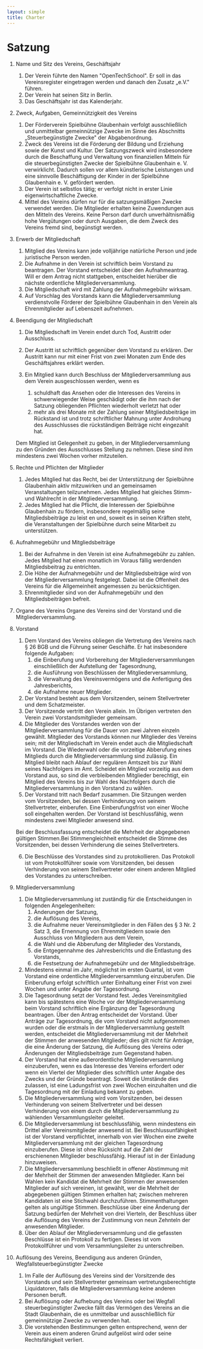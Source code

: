```yaml
---
layout: simple
title: Charter
---
```



# Satzung

1. Name und Sitz des Vereins, Geschäftsjahr
    1. Der Verein führte den Namen "OpenTechSchool". Er soll in das Vereinsregister eingetragen werden und danach den Zusatz „e.V." führen.
    2. Der Verein hat seinen Sitz in Berlin.
    3. Das Geschäftsjahr ist das Kalenderjahr.

2. Zweck, Aufgaben, Gemeinnützigkeit des Vereins 

	1. Der Förderverein Spielbühne Glaubenhain verfolgt ausschließlich und unmittelbar gemeinnützige Zwecke im Sinne des Abschnitts „Steuerbegünstigte Zwecke" der Abgabenordnung. 
	2. Zweck des Vereins ist die Förderung der Bildung und Erziehung sowie der Kunst und Kultur. Der Satzungszweck wird insbesondere durch die Beschaffung und Verwaltung von finanziellen Mitteln für die steuerbegünstigten Zwecke der Spielbühne Glaubenhain e. V. verwirklicht. Dadurch sollen vor allem künstlerische Leistungen und eine sinnvolle Beschäftigung der Kinder in der Spielbühne Glaubenhain e. V. gefördert werden. 
	3. Der Verein ist selbstlos tätig; er verfolgt nicht in erster Linie eigenwirtschaftliche Zwecke. 
	4. Mittel des Vereins dürfen nur für die satzungsmäßigen Zwecke verwendet werden. Die Mitglieder erhalten keine Zuwendungen aus den Mitteln des Vereins. Keine Person darf durch unverhältnismäßig hohe Vergütungen oder durch Ausgaben, die dem Zweck des Vereins fremd sind, begünstigt werden. 

3. Erwerb der Mitgliedschaft 

	1. Mitglied des Vereins kann jede volljährige natürliche Person und jede juristische Person werden. 
	2. Die Aufnahme in den Verein ist schriftlich beim Vorstand zu beantragen. Der Vorstand entscheidet über den Aufnahmeantrag. Will er dem Antrag nicht stattgeben, entscheidet hierüber die nächste ordentliche Mitgliederversammlung. 
	3. Die Mitgliedschaft wird mit Zahlung der Aufnahmegebühr wirksam. 
	4. Auf Vorschlag des Vorstands kann die Mitgliederversammlung verdienstvolle Förderer der Spielbühne Glaubenhain in den Verein als Ehrenmitglieder auf Lebenszeit aufnehmen. 

4. Beendigung der Mitgliedschaft 

	1. Die Mitgliedschaft im Verein endet durch Tod, Austritt oder Ausschluss. 
	2. Der Austritt ist schriftlich gegenüber dem Vorstand zu erklären. Der Austritt kann nur mit einer Frist von zwei Monaten zum Ende des Geschäftsjahres erklärt werden. 
	3. Ein Mitglied kann durch Beschluss der Mitgliederversammlung aus dem Verein ausgeschlossen werden, wenn es 

		1. schuldhaft das Ansehen oder die Interessen des Vereins in schwerwiegender Weise geschädigt oder die ihm nach der Satzung obliegenden Pflichten wiederholt verletzt hat oder 
		2. mehr als drei Monate mit der Zahlung seiner Mitgliedsbeiträge im Rückstand ist und trotz schriftlicher Mahnung unter Androhung des Ausschlusses die rückständigen Beiträge nicht eingezahlt hat. 

	 Dem Mitglied ist Gelegenheit zu geben, in der Mitgliederversammlung zu den Gründen des Ausschlusses Stellung zu nehmen. Diese sind ihm mindestens zwei Wochen vorher mitzuteilen. 

5. Rechte und Pflichten der Mitglieder 

	1. Jedes Mitglied hat das Recht, bei der Unterstützung der Spielbühne Glaubenhain aktiv mitzuwirken und an gemeinsamen Veranstaltungen teilzunehmen. Jedes Mitglied hat gleiches Stimm- und Wahlrecht in der Mitgliederversammlung. 
	2. Jedes Mitglied hat die Pflicht, die Interessen der Spielbühne Glaubenhain zu fördern, insbesondere regelmäßig seine Mitgliedsbeiträge zu leist en und, soweit es in seinen Kräften steht, die Veranstaltungen der Spielbühne durch seine Mitarbeit zu unterstützen.

6. Aufnahmegebühr und Mitgliedsbeiträge 

	1. Bei der Aufnahme in den Verein ist eine Aufnahmegebühr zu zahlen. Jedes Mitglied hat einen monatlich im Voraus fällig werdenden Mitgliedsbeitrag zu entrichten. 
	2. Die Höhe der Aufnahmegebühr und der Mitgliedsbeiträge wird von der Mitgliederversammlung festgelegt. Dabei ist die Offenheit des Vereins für die Allgemeinheit angemessen zu berücksichtigen. 
	3. Ehrenmitglieder sind von der Aufnahmegebühr und den Mitgliedsbeiträgen befreit. 

7. Organe des Vereins 
Organe des Vereins sind der Vorstand und die Mitgliederversammlung. 

8. Vorstand 

	1. Dem Vorstand des Vereins obliegen die Vertretung des Vereins nach § 26 BGB und die Führung seiner Geschäfte. Er hat insbesondere folgende Aufgaben: 
  		1. die Einberufung und Vorbereitung der Mitgliederversammlungen einschließlich der Aufstellung der Tagesordnung, 
		2. die Ausführung von Beschlüssen der Mitgliederversammlung, 
		3. die Verwaltung des Vereinsvermögens und die Anfertigung des Jahresberichts, 
		4. die Aufnahme neuer Mitglieder. 
  	2. Der Vorstand besteht aus dem Vorsitzenden, seinem Stellvertreter und dem Schatzmeister. 
  	3. Der Vorsitzende vertritt den Verein allein. Im Übrigen vertreten den Verein zwei Vorstandsmitglieder gemeinsam. 
  	4. Die Mitglieder des Vorstandes werden von der Mitgliederversammlung für die Dauer von zwei Jahren einzeln gewählt. Mitglieder des Vorstands können nur Mitglieder des Vereins sein; mit der Mitgliedschaft  im Verein endet auch die Mitgliedschaft im Vorstand. Die Wiederwahl oder die vorzeitige Abberufung eines Mitglieds durch die Mitgliederversammlung sind zulässig. Ein Mitglied bleibt nach Ablauf der regulären Amtszeit bis zur Wahl seines Nachfolgers im Amt. Scheidet ein Mitglied vorzeitig aus dem Vorstand aus, so sind die verbleibenden Mitglieder berechtigt, ein Mitglied des Vereins bis zur Wahl des Nachfolgers durch die Mitgliederversammlung in den Vorstand zu wählen. 
  	5. Der Vorstand tritt nach Bedarf zusammen. Die Sitzungen werden vom Vorsitzenden, bei dessen Verhinderung von seinem Stellvertreter, einberufen. Eine Einberufungsfrist von einer Woche soll eingehalten werden. Der Vorstand ist beschlussfähig, wenn mindestens zwei Mitglieder anwesend sind. 

  	Bei der Beschlussfassung entscheidet die Mehrheit der abgegebenen gültigen Stimmen.Bei Stimmengleichheit entscheidet die Stimme des Vorsitzenden, bei dessen Verhinderung die seines Stellvertreters. 

  	6. Die Beschlüsse des Vorstandes sind zu protokollieren. Das Protokoll ist vom Protokollführer sowie vom Vorsitzenden, bei dessen Verhinderung von seinem Stellvertreter oder einem anderen Mitglied des Vorstandes zu unterschreiben.

9. Mitgliederversammlung 

	1. Die Mitgliederversammlung ist zuständig für die Entscheidungen in folgenden Angelegenheiten: 
		1. Änderungen der Satzung, 
		2. die Auflösung des Vereins, 
		3. die Aufnahme neuer Vereinsmitglieder in den Fällen des § 3 Nr. 2 Satz 3, die Ernennung von Ehrenmitgliedern sowie den Ausschluss von Mitgliedern aus dem Verein, 
		4. die Wahl und die Abberufung der Mitglieder des Vorstands, 
		5. die Entgegennahme des Jahresberichts und die Entlastung des Vorstands, 
		6. die Festsetzung der Aufnahmegebühr und der Mitgliedsbeiträge. 
  	2. Mindestens einmal im Jahr, möglichst im ersten Quartal, ist vom Vorstand eine ordentliche Mitgliederversammlung einzuberufen. Die Einberufung erfolgt schriftlich unter Einhaltung einer Frist von zwei Wochen und unter Angabe der Tagesordnung. 
  	3. Die Tagesordnung setzt der Vorstand fest. Jedes Vereinsmitglied kann bis spätestens eine Woche vor der Mitgliederversammlung beim Vorstand schriftlich eine Ergänzung der Tagesordnung beantragen. Über den Antrag entscheidet der Vorstand. Über Anträge zur Tagesordnung, die vom Vorstand nicht aufgenommen wurden oder die erstmals in der Mitgliederversammlung gestellt werden, entscheidet die Mitgliederversammlung mit der Mehrheit der Stimmen der anwesenden Mitglieder; dies gilt nicht für Anträge, die eine Änderung der Satzung, die Auflösung des Vereins oder Änderungen der Mitgliedsbeiträge zum Gegenstand haben. 
  	4. Der Vorstand hat eine außerordentliche Mitgliederversammlung einzuberufen, wenn es das Interesse des Vereins erfordert oder wenn ein Viertel der Mitglieder dies schriftlich unter Angabe des Zwecks und der Gründe beantragt. Soweit die Umstände dies zulassen, ist eine Ladungsfrist von zwei Wochen einzuhalten und die Tagesordnung mit der Einladung bekannt zu geben. 
  	5. Die Mitgliederversammlung wird vom Vorsitzenden, bei dessen Verhinderung von seinem Stellvertreter und bei dessen Verhinderung von einem durch die Mitgliederversammlung zu wählenden Versammlungsleiter geleitet. 
  	6. Die Mitgliederversammlung ist beschlussfähig, wenn mindestens ein Drittel aller Vereinsmitglieder anwesend ist. Bei Beschlussunfähigkeit ist der Vorstand verpflichtet, innerhalb von vier Wochen eine zweite Mitgliederversammlung mit der gleichen Tagesordnung einzuberufen. Diese ist ohne Rücksicht auf die Zahl der erschienenen Mitglieder beschlussfähig. Hierauf ist in der Einladung hinzuweisen. 
  	7. Die Mitgliederversammlung beschließt in offener Abstimmung mit der Mehrheit der Stimmen der anwesenden Mitglieder. Kann bei Wahlen kein Kandidat die Mehrheit der Stimmen der anwesenden Mitglieder auf sich vereinen, ist gewählt, wer die Mehrheit der abgegebenen gültigen Stimmen erhalten hat; zwischen mehreren Kandidaten ist eine Stichwahl durchzuführen. Stimmenthaltungen gelten als ungültige Stimmen. Beschlüsse über eine Änderung der Satzung bedürfen der Mehrheit von drei Vierteln, der Beschluss über die Auflösung des Vereins der Zustimmung von neun Zehnteln der anwesenden Mitglieder. 
  	8. Über den Ablauf der Mitgliederversammlung und die gefassten Beschlüsse ist ein Protokoll zu fertigen. Dieses ist vom Protokollführer und vom Versammlungsleiter zu unterschreiben. 

10. Auflösung des Vereins, Beendigung aus anderen Gründen, Wegfallsteuerbegünstigter Zwecke 

	1. Im Falle der Auflösung des Vereins sind der Vorsitzende des Vorstands und sein Stellvertreter gemeinsam vertretungsberechtigte Liquidatoren, falls die Mitgliederversammlung keine anderen Personen beruft. 
	2. Bei Auflösung oder Aufhebung des Vereins oder bei Wegfall steuerbegünstigter Zwecke fällt das Vermögen des Vereins an die Stadt Glaubenhain, die es unmittelbar und ausschließlich für gemeinnützige Zwecke zu verwenden hat. 
	3. Die vorstehenden Bestimmungen gelten entsprechend, wenn der Verein aus einem anderen Grund aufgelöst wird oder seine Rechtsfähigkeit verliert. 
